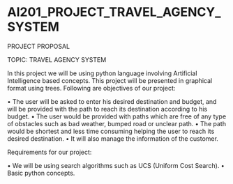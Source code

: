 # AI201_PROJECT_TRAVEL_AGENCY_SYSTEM

PROJECT PROPOSAL

TOPIC: TRAVEL AGENCY SYSTEM

In this project we will be using python language involving Artificial Intelligence based concepts. This project will be presented in graphical format using trees. Following are objectives of our project: 

•	The user will be asked to enter his desired destination and budget, and will be provided with the path to reach its destination according to his budget.
•	The user would be provided with paths which are free of any type of obstacles such as bad weather, bumped road or unclear path.
•	 The path would be shortest and less time consuming helping the user to reach its desired destination. 
•	It will also manage the information of the customer. 

Requirements for our project:

•	We will be using search algorithms such as UCS (Uniform Cost Search).
•	Basic python concepts.

